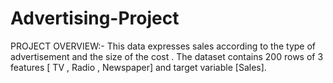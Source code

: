 # Advertising-Project
PROJECT OVERVIEW:- This data expresses sales according to the type of advertisement and the size of the cost . The dataset contains 200 rows of 3 features [ TV , Radio , Newspaper] and target variable [Sales].
